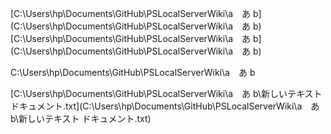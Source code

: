 ﻿[C:\Users\hp\Documents\GitHub\PSLocalServerWiki\a　あ b](C:\Users\hp\Documents\GitHub\PSLocalServerWiki\a　あ b)[C:\Users\hp\Documents\GitHub\PSLocalServerWiki\a　あ b](C:\Users\hp\Documents\GitHub\PSLocalServerWiki\a　あ b)


C:\Users\hp\Documents\GitHub\PSLocalServerWiki\a　あ b

[C:\Users\hp\Documents\GitHub\PSLocalServerWiki\a　あ b\新しいテキスト ドキュメント.txt](C:\Users\hp\Documents\GitHub\PSLocalServerWiki\a　あ b\新しいテキスト ドキュメント.txt)








